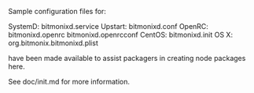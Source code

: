 Sample configuration files for:

SystemD: bitmonixd.service
Upstart: bitmonixd.conf
OpenRC:  bitmonixd.openrc
         bitmonixd.openrcconf
CentOS:  bitmonixd.init
OS X:    org.bitmonix.bitmonixd.plist

have been made available to assist packagers in creating node packages here.

See doc/init.md for more information.
